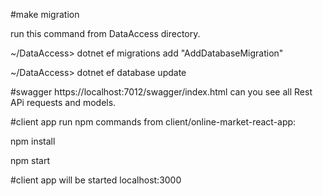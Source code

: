 #make migration

run this command from DataAccess directory.


~/DataAccess> dotnet ef migrations add "AddDatabaseMigration"


~/DataAccess> dotnet ef database update


#swagger https://localhost:7012/swagger/index.html
can you see all Rest APi requests and models.

#client app 
run npm commands from client/online-market-react-app:

npm install 

npm start 

#client app will be started localhost:3000







